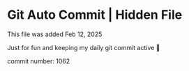 # Git Auto Commit | Hidden File

This file was added Feb 12, 2025

Just for fun and keeping my daily git commit active 🤪

commit number: 1062
